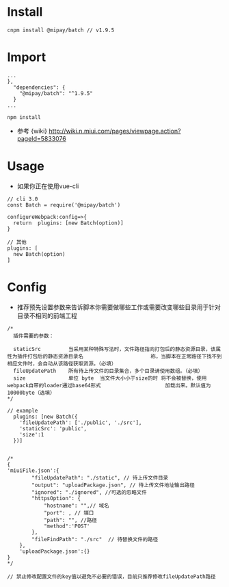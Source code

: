 # Install
```
cnpm install @mipay/batch // v1.9.5
```

# Import
```
...
},
  "dependencies": {
    "@mipay/batch": "^1.9.5"
  }
...

npm install
```
* 参考 {wiki} http://wiki.n.miui.com/pages/viewpage.action?pageId=5833076

# Usage
* 如果你正在使用vue-cli  

```
// cli 3.0
const Batch = require('@mipay/batch')

configureWebpack:config=>{
  return  plugins: [new Batch(option)]
}

// 其他
plugins: [
  new Batch(option)
]
```

# Config

* 推荐预先设置参数来告诉脚本你需要做哪些工作或需要改变哪些目录用于针对目录不相同的前端工程

```
/*
  插件需要的参数：
  
  staticSrc         当采用某种特殊写法时，文件路径指向打包后的静态资源目录，该属性为插件打包后的静态资源目录名                      称，当脚本在正常路径下找不到相应文件时，会自动从该路径获取资源。（必填）
  fileUpdatePath    所有待上传文件的目录集合，多个目录请使用数组。（必填）
  size              单位 byte  当文件大小小于size的时 将不会被替换，使用webpack自带的loader通过base64形式                     加载出来。默认值为10000byte（选填）
*/

// example
  plugins: [new Batch({
    'fileUpdatePath': ['./public', './src'],
    'staticSrc': 'public',
    'size':1
  })]

```

```

/*
{
'miuiFile.json':{
        "fileUpdatePath": "./static", // 待上传文件目录
        "output": "uploadPackage.json", // 待上传文件地址输出路径
        "ignored": "./ignored", //可选的忽略文件
        "httpsOption": {
            "hostname": "",// 域名
            "port": , // 端口
            "path": "", //路径
            "method":'POST'
        },
        "fileFindPath": "./src"  // 待替换文件的路径
    },
    'uploadPackage.json':{}
}
*/

// 禁止修改配置文件的key值以避免不必要的错误，目前只推荐修改fileUpdatePath路径

```